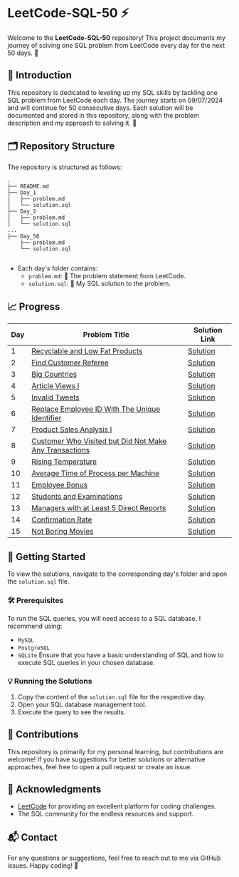 #  LeetCode-SQL-50 ⚡
Welcome to the **LeetCode-SQL-50** repository! This project documents my journey of solving one SQL problem from LeetCode every day for the next 50 days. 🚀
## 🌟 Introduction
This repository is dedicated to leveling up my SQL skills by tackling one SQL problem from LeetCode each day. The journey starts on 09/07/2024 and will continue for 50 consecutive days. Each solution will be documented and stored in this repository, along with the problem description and my approach to solving it. 💪
## 🗂️ Repository Structure
The repository is structured as follows:
```
.
├── README.md
├── Day_1
│   ├── problem.md
│   └── solution.sql
├── Day_2
│   ├── problem.md
│   └── solution.sql
...
├── Day_50
    ├── problem.md
    └── solution.sql
    
```
- Each day's folder contains:
  - `problem.md`: 📜 The problem statement from LeetCode.
  - `solution.sql`: 💾 My SQL solution to the problem.
## 📈 Progress

| Day | Problem Title | Solution Link |
|-----|---------------|---------------|
| 1 | [Recyclable and Low Fat Products](01.LeetCode@1757_Recyclable_and_Low_Fat_Products/01.LeetCode@1757_Recyclable_and_Low_Fat_Products.md) | [Solution](01.LeetCode@1757_Recyclable_and_Low_Fat_Products/01.LeetCode@1757_Recyclable_and_Low_Fat_Products.sql) |
| 2 | [Find Customer Referee](02.LeetCode@584_Find_Customer_Referee/02.LeetCode@584_Find_Customer_Referee.md) | [Solution](02.LeetCode@584_Find_Customer_Referee/02.LeetCode@584_Find_Customer_Referee.sql) |
| 3 | [Big Countries](03.LeetCode@595_Big_Countries/03.LeetCode@595_Big_Countries.md) | [Solution](03.LeetCode@595_Big_Countries/03.LeetCode@595_Big_Countries.sql) |
| 4 | [Article Views I](04.LeetCode@1148_Article_Views_I/04.LeetCode@1148_Article_Views_I.md) | [Solution](04.LeetCode@1148_Article_Views_I/04.LeetCode@1148_Article_Views_I.sql) |
| 5 | [Invalid Tweets](05.LeetCode@1683_Invalid_Tweets/05.LeetCode@1683_Invalid_Tweets.md) | [Solution](05.LeetCode@1683_Invalid_Tweets/05.LeetCode@1683_Invalid_Tweets.sql) |
| 6 | [Replace Employee ID With The Unique Identifier](06.LeetCode@1378_Replace_Employee_ID_With_The_Unique_Identifier/06.LeetCode@1378_Replace_Employee_ID_With_The_Unique_Identifier.md) | [Solution](06.LeetCode@1378_Replace_Employee_ID_With_The_Unique_Identifier/06.LeetCode@1378_Replace_Employee_ID_With_The_Unique_Identifier.sql) |
| 7 | [Product Sales Analysis I](07.LeetCode@1068_Product_Sales_Analysis_I/07.LeetCode@1068_Product_Sales_Analysis_I.md) | [Solution](07.LeetCode@1068_Product_Sales_Analysis_I/07.LeetCode@1068_Product_Sales_Analysis_I.sql) |
| 8 | [Customer Who Visited but Did Not Make Any Transactions](08.LeetCode@1581_Customer_Who_Visited_but_Did_Not_Make_Any_Transactions/08.LeetCode@1581_Customer_Who_Visited_but_Did_Not_Make_Any_Transactions.md) | [Solution](08.LeetCode@1581_Customer_Who_Visited_but_Did_Not_Make_Any_Transactions/08.LeetCode@1581_Customer_Who_Visited_but_Did_Not_Make_Any_Transactions.sql) |
| 9 | [Rising Temperature](09.LeetCode@197_Rising_Temperature/09.LeetCode@197_Rising_Temperature.md) | [Solution](09.LeetCode@197_Rising_Temperature/09.LeetCode@197_Rising_Temperature.sql) |
| 10 | [Average Time of Process per Machine](10.LeetCode@1661_Average_Time_of_Process_per_Machine/10.LeetCode@1661_Average_Time_of_Process_per_Machine.md) | [Solution](10.LeetCode@1661_Average_Time_of_Process_per_Machine/10.LeetCode@1661_Average_Time_of_Process_per_Machine.sql) |
| 11 | [Employee Bonus](11.LeetCode@577_Employee_Bonus/11.LeetCode@577_Employee_Bonus.md) | [Solution](11.LeetCode@577_Employee_Bonus/11.LeetCode@577_Employee_Bonus.sql) |
| 12 | [Students and Examinations](12.LeetCode@1280_Students_and_Examinations/12.LeetCode@1280_Students_and_Examinations.md) | [Solution](12.LeetCode@1280_Students_and_Examinations/12.LeetCode@1280_Students_and_Examinations.sql) |
| 13 | [Managers with at Least 5 Direct Reports](13.LeetCode@570_Managers_with_at_Least_5_Direct_Reports/13.LeetCode@570_Managers_with_at_Least_5_Direct_Reports.md) | [Solution](13.LeetCode@570_Managers_with_at_Least_5_Direct_Reports/13.LeetCode@570_Managers_with_at_Least_5_Direct_Reports.sql) |
| 14 | [Confirmation Rate](14.LeetCode@1934_Confirmation_Rate/14.LeetCode@1934_Confirmation_Rate.md) | [Solution](14.LeetCode@1934_Confirmation_Rate/14.LeetCode@1934_Confirmation_Rate.sql) |
| 15 | [Not Boring Movies](15.LeetCode@620_Not_Boring_Movies/15.LeetCode@620_Not_Boring_Movies.md) | [Solution](15.LeetCode@620_Not_Boring_Movies/15.LeetCode@620_Not_Boring_Movies.sql) |














## 🚀 Getting Started
To view the solutions, navigate to the corresponding day's folder and open the `solution.sql` file.
### 🛠️ Prerequisites
To run the SQL queries, you will need access to a SQL database. I recommend using:
- `MySQL`
- `PostgreSQL`
- `SQLite`
Ensure that you have a basic understanding of SQL and how to execute SQL queries in your chosen database.
### 💡 Running the Solutions
1. Copy the content of the `solution.sql` file for the respective day.
2. Open your SQL database management tool.
3. Execute the query to see the results.
## 🤝 Contributions
This repository is primarily for my personal learning, but contributions are welcome! If you have suggestions for better solutions or alternative approaches, feel free to open a pull request or create an issue.
## 🙏 Acknowledgments
- [LeetCode](https://leetcode.com/) for providing an excellent platform for coding challenges.
- The SQL community for the endless resources and support.
## 📬 Contact
For any questions or suggestions, feel free to reach out to me via GitHub issues.
Happy coding! 🎉
